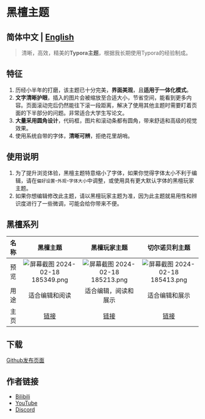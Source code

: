# 黑檀主题

## 简体中文 | [English](README_zh)

> 清晰，高效，精美的**Typora主题**，根据我长期使用Typora的经验制成。

## 特征

1. 历经小半年的打磨，该主题已十分完美，**界面美观**，且**适用于一体化模式**。
2. **文字清晰护眼**，插入的图片会被缩放至合适大小，节省空间，能看到更多内容。页面滚动完后仍然能往下滚一段距离，解决了使用其他主题时需要盯着页面的下半部分的问题。非常适合大学生写论文。
3. **大量采用圆角设计**，代码框，图片和滚动条都有圆角，带来舒适和高级的视觉效果。
4. 使用系统自带的字体，**清晰可辨**，拒绝花里胡哨。

## 使用说明

1. 为了提升浏览体验，黑檀主题特意缩小了字体，如果你觉得字体太小不利于编辑，请在`偏好设置`-`外观`-`字体大小`中调整，或使用具有更大默认字体的黑檀玩家主题。
2. 如果你想编辑修改此主题，请以黑檀玩家主题为准，因为此主题就易用性和辨识度进行了一些微调，可能会给你带来不便。

## 黑檀系列

| 名称 |                           黑檀主题                           |                         黑檀玩家主题                         |                        切尔诺贝利主题                        |
| :--: | :----------------------------------------------------------: | :----------------------------------------------------------: | :----------------------------------------------------------: |
| 预览 | ![屏幕截图 2024-02-18 185349.png](https://s2.loli.net/2024/02/18/fCkNEgublK8W4US.png) | ![屏幕截图 2024-02-18 185213.png](https://s2.loli.net/2024/02/18/4BFod6tCbnZRia7.png) | ![屏幕截图 2024-02-18 185413.png](https://s2.loli.net/2024/02/18/oNPgzh24mqs1caM.png) |
| 用途 |                        适合编辑和阅读                        |                     适合编辑，阅读和展示                     |                        适合编辑和展示                        |
| 主页 | [链接](https://obscurefreeman.github.io/typora_theme_ebony/zh/) | [链接](https://obscurefreeman.github.io/typora_theme_ebony/zh/ebonygamer) | [链接](https://obscurefreeman.github.io/typora_theme_ebony/zh/chernobyl) |

## 下载

[Github发布页面](https://github.com/obscurefreeman/typora_theme_ebony/releases)

## 作者链接

- [Bilibili](https://space.bilibili.com/523837807)
- [YouTube](https://www.youtube.com/channel/UCw_S5zgJ6ikGSXtFeAvVK8Q)
- [Discord](https://discord.gg/zbX7nQa8xF)